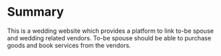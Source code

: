 # Summary
This is a wedding website which provides a platform to link to-be spouse and wedding related vendors. To-be spouse should be able to purchase goods and book services from the vendors.
